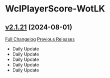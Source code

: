 # WclPlayerScore-WotLK

## [v2.1.21](https://github.com/icaca/WclPlayerScore-WotLK/tree/v2.1.21) (2024-08-01)
[Full Changelog](https://github.com/icaca/WclPlayerScore-WotLK/commits/v2.1.21) [Previous Releases](https://github.com/icaca/WclPlayerScore-WotLK/releases)

- Daily Update  
- Daily Update  
- Daily Update  
- Daily Update  
- Daily Update  
